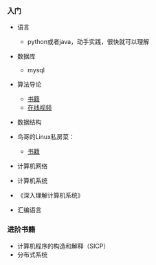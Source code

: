 ### 入门

- 语言
  - python或者java，动手实践，很快就可以理解

- 数据库
  - mysql

- 算法导论 
	- [书籍](https://book.douban.com/subject/20432061/)
	- [在线视频](https://www.bilibili.com/video/av75424673)

- 数据结构

-  鸟哥的Linux私房菜：
	- [书籍](http://cn.linux.vbird.org/linux_basic/linux_basic.php)

-  计算机网络
	

-  计算机系统
-	 《深入理解计算机系统》

-  汇编语言



### 进阶书籍
- 计算机程序的构造和解释（SICP）
- 分布式系统
